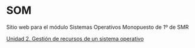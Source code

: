 # SOM

Sitio web para el módulo Sistemas Operativos Monopuesto de 1º de SMR

[Unidad 2. Gestión de recursos de un sistema operativo](U2/u2.md) 
